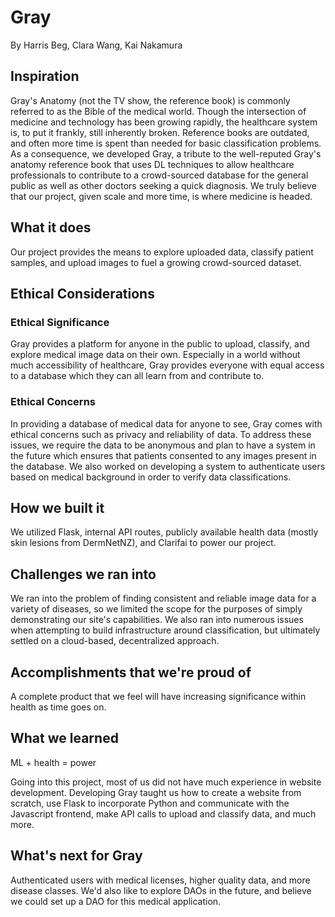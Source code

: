 # Gray

By Harris Beg, Clara Wang, Kai Nakamura

## Inspiration
Gray's Anatomy (not the TV show, the reference book) is commonly referred to as the Bible of the medical world. Though the intersection of medicine and technology has been growing rapidly, the healthcare system is, to put it frankly, still inherently broken. Reference books are outdated, and often more time is spent than needed for basic classification problems. As a consequence, we developed Gray, a tribute to the well-reputed Gray's anatomy reference book that uses DL techniques to allow healthcare professionals to contribute to a crowd-sourced database for the general public as well as other doctors seeking a quick diagnosis. We truly believe that our project, given scale and more time, is where medicine is headed.

## What it does
Our project provides the means to explore uploaded data, classify patient samples, and upload images to fuel a growing crowd-sourced dataset.

## Ethical Considerations
### Ethical Significance
Gray provides a platform for anyone in the public to upload, classify, and explore medical image data on their own. Especially in a world without much accessibility of healthcare, Gray provides everyone with equal access to a database which they can all learn from and contribute to.

### Ethical Concerns
In providing a database of medical data for anyone to see, Gray comes with ethical concerns such as privacy and reliability of data. To address these issues, we require the data to be anonymous and plan to have a system in the future which ensures that patients consented to any images present in the database. We also worked on developing a system to authenticate users based on medical background in order to verify data classifications.

## How we built it
We utilized Flask, internal API routes, publicly available health data (mostly skin lesions from DermNetNZ), and Clarifai to power our project.

## Challenges we ran into
We ran into the problem of finding consistent and reliable image data for a variety of diseases, so we limited the scope for the purposes of simply demonstrating our site's capabilities. We also ran into numerous issues when attempting to build infrastructure around classification, but ultimately settled on a cloud-based, decentralized approach.

## Accomplishments that we're proud of
A complete product that we feel will have increasing significance within health as time goes on.

## What we learned
ML + health = power

Going into this project, most of us did not have much experience in website development. Developing Gray taught us how to create a website from scratch, use Flask to incorporate Python and communicate with the Javascript frontend, make API calls to upload and classify data, and much more.

## What's next for Gray
Authenticated users with medical licenses, higher quality data, and more disease classes. We'd also like to explore DAOs in the future, and believe we could set up a DAO for this medical application.
